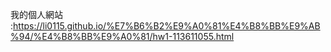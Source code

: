 我的個人網站<br>
:https://li0115.github.io/%E7%B6%B2%E9%A0%81%E4%B8%BB%E9%AB%94/%E4%B8%BB%E9%A0%81/hw1-113611055.html
